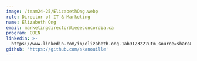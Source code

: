 ```yaml
---
image: /team24-25/ElizabethOng.webp
role: Director of IT & Marketing
name: Elizabeth Ong
email: marketingdirector@ieeeconcordia.ca
program: COEN
linkedin: >-
  https://www.linkedin.com/in/elizabeth-ong-1ab912322?utm_source=share&utm_campaign=share_via&utm_content=profile&utm_medium=ios_app
github: 'https://github.com/skanouille'
---
```


